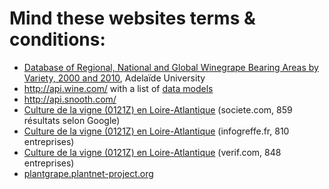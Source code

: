 # Mind these websites terms & conditions:

- [Database of Regional, National and Global Winegrape Bearing Areas by Variety, 2000 and 2010](http://www.adelaide.edu.au/wine-econ/databases/winegrapes/), Adelaïde University
- http://api.wine.com/ with a list of [data models](https://api.wine.com/wiki/api-object-dictionary)
- http://api.snooth.com/
- [Culture de la vigne (0121Z) en Loire-Atlantique](https://www.google.fr/search?q=site%3Asociete.com+%22Culture+de+la+vigne+(0121Z)%22+%22Loire-Atlantique+(44)%22&oq=site%3Asociete.com+%22Culture+de+la+vigne+(0121Z)%22+%22Loire-Atlantique+(44)%22&aqs=chrome..69i57j69i58.228j0j9&sourceid=chrome&es_sm=119&ie=UTF-8) (societe.com, 859 résultats selon Google)
- [Culture de la vigne (0121Z) en Loire-Atlantique](https://www.infogreffe.fr/societes/entreprises-departement/loire-atlantique-0121Z-044-1.html) (infogreffe.fr, 810 entreprises) 
- [Culture de la vigne (0121Z) en Loire-Atlantique](http://www.verif.com/Activites/01-Culture-et-production-animale-chasse-et-services-annexes/0121Z-Culture-de-la-vigne/44-Loire-Atlantique/) (verif.com, 848 entreprises)
- [plantgrape.plantnet-project.org](http://plantgrape.plantnet-project.org/partenaires)
